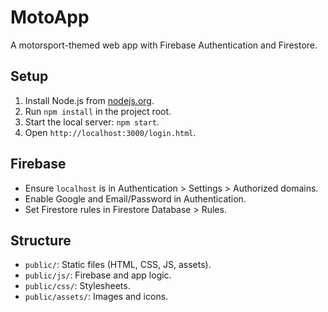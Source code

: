 # MotoApp
A motorsport-themed web app with Firebase Authentication and Firestore.

## Setup
1. Install Node.js from [nodejs.org](https://nodejs.org).
2. Run `npm install` in the project root.
3. Start the local server: `npm start`.
4. Open `http://localhost:3000/login.html`.

## Firebase
- Ensure `localhost` is in Authentication > Settings > Authorized domains.
- Enable Google and Email/Password in Authentication.
- Set Firestore rules in Firestore Database > Rules.

## Structure
- `public/`: Static files (HTML, CSS, JS, assets).
- `public/js/`: Firebase and app logic.
- `public/css/`: Stylesheets.
- `public/assets/`: Images and icons.